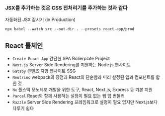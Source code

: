 ### JSX를 추가하는 것은 CSS 전처리기를 추가하는 것과 같다

자동화된 JSX 감시기 (in Production)

```shell
npx babel --watch src --out-dir . --presets react-app/prod
```

## React 툴체인

* `Create React App` 간단한 SPA Bolierplate Project
* `Next.js` Server Side Rendering를 지원하는 Node.js 웹사이트
* `Gatsby` 콘텐츠 지향 웹사이트 SSG
* `Neutrino` webpack의 장점과 React의 단순함과 미리 설정된 앱과 컴포넌트를 합친 것
* `Nx` 풀스택 모노레포 개발을 위한 도구, React, Next.js, Express 등 기본 지원
* `Parcel` React와 함께 사용하는 설정이 필요 없는 웹 앱 번들러
* `Razzle` Server Side Rendering 프레임워크로 설정이 필요 없지만 Next.js보다 다루기 쉽다
